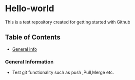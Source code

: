 # Hello-world
This is a test repository created for getting started with Github

## Table of Contents
* [General info](#general-information)






### General Information
- Test git functionality such as push ,Pull,Merge etc.

